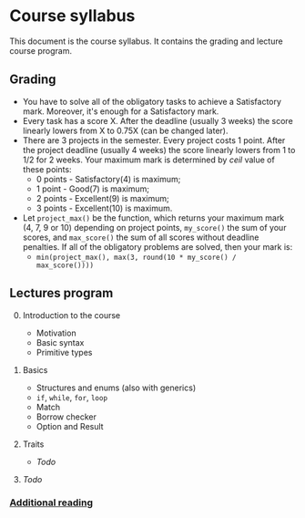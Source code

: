 # Course syllabus

This document is the course syllabus. It contains the grading and lecture course program.

## Grading

- You have to solve all of the obligatory tasks to achieve a Satisfactory mark. Moreover, it's enough for a Satisfactory mark.
- Every task has a score X. After the deadline (usually 3 weeks) the score linearly lowers from X to 0.75X (can be changed later).
- There are 3 projects in the semester. Every project costs 1 point. After the project deadline (usually 4 weeks) the score linearly lowers from 1 to 1/2 for 2 weeks. Your maximum mark is determined by _ceil_ value of these points:
  - 0 points - Satisfactory(4) is maximum;
  - 1 point - Good(7) is maximum;
  - 2 points - Excellent(9) is maximum;
  - 3 points - Excellent(10) is maximum.
- Let `project_max()` be the function, which returns your maximum mark (4, 7, 9 or 10) depending on project points, `my_score()` the sum of your scores, and `max_score()` the sum of all scores without deadline penalties. If all of the obligatory problems are solved, then your mark is:
  - `min(project_max(), max(3, round(10 * my_score() / max_score())))`

## Lectures program

00. Introduction to the course
    - Motivation
    - Basic syntax
    - Primitive types

01. Basics
    - Structures and enums (also with generics)
    - `if`, `while`, `for`, `loop`
    - Match
    - Borrow checker
    - Option and Result

02. Traits
    - *Todo*
    
03. *Todo*

### [Additional reading](reading-list.md)
